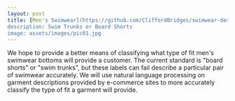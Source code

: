 ```yaml
---
layout: post
title: [Men's Swimwear](https://github.com/CliffordBridges/swimwear-descriptions-for-men)
description: Swim Trunks or Board Shorts
image: assets/images/pic01.jpg
---
```


We hope to provide a better means of classifying  what type of fit men's swimwear bottoms will provide a customer. 
The current standard is "board shorts" or "swim trunks", but these labels can fail describe a particular pair of swimwear accurately. 
We will use natural language processing on garment descriptions provided by e-commerce sites to more accurately classify the type of fit a garment will provide.
